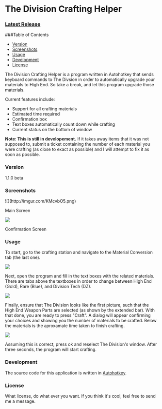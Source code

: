 # The Division Crafting Helper

### [Latest Release](https://github.com/kylewill0725/DivisionCraftingHelper/releases/latest)

###Table of Contents
- [Version](#Version)
- [Screenshots](#Screenshots)
- [Usage](#Usage)
- [Development](#Development)
- [License](#License)

The Division Crafting Helper is a program written in Autohotkey that sends keyboard commands to The Divsion in order to automatically upgrade your materials to High End. So take a break, and let this program upgrade those materials.

Current features include:
  - Support for all crafting materials
  - Estimated time required
  - Confirmation box
  - Text boxes automatically count down while crafting
  - Current status on the bottom of window

**Note: This is still in developement.** If it takes away items that it was not supposed to, submit a ticket containing the number of each material you were crafting (as close to exact as possible) and I will attempt to fix it as soon as possible.

<h3 id="Version"><b>Version</b></h3>
1.1.0 beta

<h3 id="Screenshots"><b>Screenshots</b></h3>
![](http://imgur.com/KMcvbO5.png)

Main Screen

![](http://imgur.com/a1aQfIZ.png)

Confirmation Screen

<h3 id="Usage"><b>Usage</b></h3>

To start, go to the crafting station and navigate to the Material Conversion tab (the last one).

![](http://imgur.com/KpFRWtG.png)

Next, open the program and fill in the text boxes with the related materials. There are tabs above the textboxes in order to change between High End (Gold), Rare (Blue), and Division Tech (DZ).

![](http://imgur.com/ygrArs4.png)

Finally, ensure that The Division looks like the first picture, such that the High End Weapon Parts are selected (as shown by the extended bar). With that done, you are ready to press "Craft". A dialog will appear confirming your choices and showing you the number of materials to be crafted. Below the materials is the aproxamate time taken to finish crafting.

![](http://imgur.com/TABjHry.png)

Assuming this is correct, press ok and reselect The Division's window. After three seconds, the program will start crafting.

<h3 id="Development"><b>Development</b></h3>

The source code for this application is written in [Autohotkey](https://www.autohotkey.com).

<h3 id="License"><b>License</b></h3>

What license, do what ever you want. If you think it's cool, feel free to send me a message.
